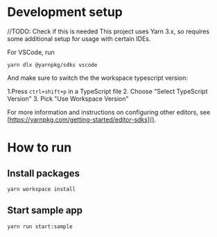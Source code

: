 # Development setup
//TODO: Check if this is needed
This project uses Yarn 3.x, so requires some additional setup for usage with certain IDEs.

For VSCode, run
```
yarn dlx @yarnpkg/sdks vscode
```

And make sure to switch the the workspace typescript version:

1.Press `ctrl+shift+p` in a TypeScript file
2. Choose "Select TypeScript Version"
3. Pick "Use Workspace Version"

For more information and instructions on configuring other editors, see [https://yarnpkg.com/getting-started/editor-sdks]().

# How to run

## Install packages
```
yarn workspace install
```

## Start sample app

```
yarn run start:sample
```
